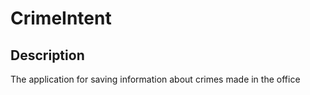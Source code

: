 # CrimeIntent

## Description
The application for saving information about crimes made in the office